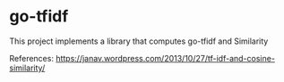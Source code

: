# go-tfidf
This project implements a library that computes go-tfidf and Similarity

References:
https://janav.wordpress.com/2013/10/27/tf-idf-and-cosine-similarity/